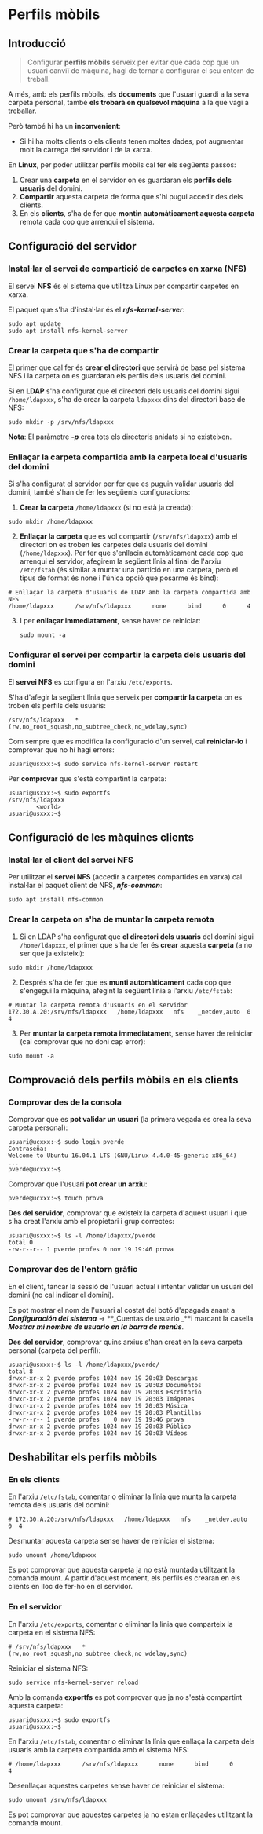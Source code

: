 # Perfils mòbils

## Introducció

> Configurar **perfils mòbils** serveix per evitar que cada cop que un usuari canviï de màquina, hagi de tornar a configurar el seu entorn de treball.

A més, amb els perfils mòbils, els **documents** que l'usuari guardi a la seva carpeta personal, també **els trobarà en qualsevol màquina** a la que vagi a treballar.

Però també hi ha un **inconvenient**: 
* Si hi ha molts clients o els clients tenen moltes dades, pot augmentar molt la càrrega del servidor i de la xarxa.

En **Linux**, per poder utilitzar perfils mòbils cal fer els següents passos:

1. Crear una **carpeta** en el servidor on es guardaran els **perfils dels usuaris** del domini.
2. **Compartir** aquesta carpeta de forma que s'hi pugui accedir des dels clients.
3. En els **clients**, s'ha de fer que **montin automàticament aquesta carpeta** remota cada cop que arrenqui el sistema.

## Configuració del servidor

### Instal·lar el servei de compartició de carpetes en xarxa (NFS)

El servei **NFS** és el sistema que utilitza Linux per compartir carpetes en xarxa.

El paquet que s'ha d'instal·lar és el **_nfs-kernel-server_**:

```
sudo apt update
sudo apt install nfs-kernel-server
```

### Crear la carpeta que s'ha de compartir

El primer que cal fer és **crear el directori** que servirà de base pel sistema NFS i la carpeta on es guardaran els perfils dels usuaris del domini. 

Si en **LDAP** s'ha configurat que el directori dels usuaris del domini sigui `/home/ldapxxx`, s'ha de crear la carpeta `ldapxxx` dins del directori base de NFS:

`sudo mkdir -p /srv/nfs/ldapxxx`

**Nota**: El paràmetre **_-p_** crea tots els directoris anidats si no existeixen.

### Enllaçar la carpeta compartida amb la carpeta local d'usuaris del domini

Si s'ha configurat el servidor per fer que es puguin validar usuaris del domini, també s'han de fer les següents configuracions:

1. **Crear la carpeta** `/home/ldapxxx` (si no està ja creada):

  `sudo mkdir /home/ldapxxx`

2. **Enllaçar la carpeta** que es vol compartir (`/srv/nfs/ldapxxx`) amb el directori on es troben les carpetes dels usuaris del domini (`/home/ldapxxx`).
Per fer que s'enllacin automàticament cada cop que arrenqui el servidor, afegirem la següent línia al final de l'arxiu `/etc/fstab` (és similar a muntar una partició en una carpeta, però el tipus de format és none i l'única opció que posarme és bind):

  ```
  # Enllaçar la carpeta d'usuaris de LDAP amb la carpeta compartida amb NFS
  /home/ldapxxx      /srv/nfs/ldapxxx      none      bind      0      4
  ```

3. I per **enllaçar immediatament**, sense haver de reiniciar:

   `sudo mount -a`

### Configurar el servei per compartir la carpeta dels usuaris del domini

El **servei NFS** es configura en l'arxiu `/etc/exports`.

S'ha d'afegir la següent línia que serveix per **compartir la carpeta** on es troben els perfils dels usuaris:

  ```
  /srv/nfs/ldapxxx   *(rw,no_root_squash,no_subtree_check,no_wdelay,sync)
  ```

Com sempre que es modifica la configuració d'un servei, cal **reiniciar-lo** i comprovar que no hi hagi errors:

```bash+theme:dark
usuari@usxxx:~$ sudo service nfs-kernel-server restart
```

Per **comprovar** que s'està compartint la carpeta:

```bash+theme:dark
usuari@usxxx:~$ sudo exportfs
/srv/nfs/ldapxxx
        <world>
usuari@usxxx:~$
```

## Configuració de les màquines clients

### Instal·lar el client del servei NFS

Per utilitzar el **servei NFS** (accedir a carpetes compartides en xarxa) cal instal·lar el paquet client de NFS, **_nfs-common_**:

`sudo apt install nfs-common`

### Crear la carpeta on s'ha de muntar la carpeta remota

1. Si en LDAP s'ha configurat que **el directori dels usuaris** del domini sigui `/home/ldapxxx`, el primer que s'ha de fer és **crear** aquesta **carpeta** (a no ser que ja existeixi):

  `sudo mkdir /home/ldapxxx`

2. Després s'ha de fer que es **munti automàticament** cada cop que s'engegui la màquina, afegint la següent línia a l'arxiu `/etc/fstab`:

  ```
  # Muntar la carpeta remota d'usuaris en el servidor
  172.30.A.20:/srv/nfs/ldapxxx   /home/ldapxxx   nfs    _netdev,auto  0  4
  ```

3. Per **muntar la carpeta remota immediatament**, sense haver de reiniciar (cal comprovar que no doni cap error):

  `sudo mount -a`

## Comprovació dels perfils mòbils en els clients

### Comprovar des de la consola

Comprovar que es **pot validar un usuari** (la primera vegada es crea la seva carpeta personal):

```bash+theme:dark
usuari@ucxxx:~$ sudo login pverde
Contraseña:
Welcome to Ubuntu 16.04.1 LTS (GNU/Linux 4.4.0-45-generic x86_64)
...
pverde@ucxxx:~$
```

Comprovar que l'usuari **pot crear un arxiu**:

```bash+theme:dark
pverde@ucxxx:~$ touch prova
```

**Des del servidor**, comprovar que existeix la carpeta d'aquest usuari i que s'ha creat l'arxiu amb el propietari i grup correctes:

```bash+theme:dark
usuari@usxxx:~$ ls -l /home/ldapxxx/pverde
total 0
-rw-r--r-- 1 pverde profes 0 nov 19 19:46 prova
```

### Comprovar des de l'entorn gràfic

En el client, tancar la sessió de l'usuari actual i intentar validar un usuari del domini (no cal indicar el domini).

Es pot mostrar el nom de l'usuari al costat del botó d'apagada anant a **_Configuración del sistema_** → **_Cuentas de usuario _**i marcant la casella **_Mostrar mi nombre de usuario en la barra de menús_**.

**Des del servidor**, comprovar quins arxius s'han creat en la seva carpeta personal (carpeta del perfil):

```bash+theme:dark
usuari@usxxx:~$ ls -l /home/ldapxxx/pverde/
total 8
drwxr-xr-x 2 pverde profes 1024 nov 19 20:03 Descargas
drwxr-xr-x 2 pverde profes 1024 nov 19 20:03 Documentos
drwxr-xr-x 2 pverde profes 1024 nov 19 20:03 Escritorio
drwxr-xr-x 2 pverde profes 1024 nov 19 20:03 Imágenes
drwxr-xr-x 2 pverde profes 1024 nov 19 20:03 Música
drwxr-xr-x 2 pverde profes 1024 nov 19 20:03 Plantillas
-rw-r--r-- 1 pverde profes    0 nov 19 19:46 prova
drwxr-xr-x 2 pverde profes 1024 nov 19 20:03 Público
drwxr-xr-x 2 pverde profes 1024 nov 19 20:03 Vídeos
```

## Deshabilitar els perfils mòbils

### En els clients

En l'arxiu `/etc/fstab`, comentar o eliminar la línia que munta la carpeta remota dels usuaris del domini:

```
# 172.30.A.20:/srv/nfs/ldapxxx   /home/ldapxxx   nfs    _netdev,auto  0  4
```

Desmuntar aquesta carpeta sense haver de reiniciar el sistema:

`sudo umount /home/ldapxxx`

Es pot comprovar que aquesta carpeta ja no està muntada utilitzant la comanda mount.
A partir d'aquest moment, els perfils es crearan en els clients en lloc de fer-ho en el servidor.

### En el servidor

En l'arxiu `/etc/exports`, comentar o eliminar la línia que comparteix la carpeta en el sistema NFS:

```
# /srv/nfs/ldapxxx   *(rw,no_root_squash,no_subtree_check,no_wdelay,sync)
```

Reiniciar el sistema NFS:

`sudo service nfs-kernel-server reload`

Amb la comanda **exportfs** es pot comprovar que ja no s'està compartint aquesta carpeta:

```bash+theme:dark
usuari@usxxx:~$ sudo exportfs
usuari@usxxx:~$
```

En l'arxiu `/etc/fstab`, comentar o eliminar la línia que enllaça la carpeta dels usuaris amb la carpeta compartida amb el sistema NFS:

```
# /home/ldapxxx      /srv/nfs/ldapxxx      none      bind      0      4
```

Desenllaçar aquestes carpetes sense haver de reiniciar el sistema:

`sudo umount /srv/nfs/ldapxxx`

Es pot comprovar que aquestes carpetes ja no estan enllaçades utilitzant la comanda mount.
